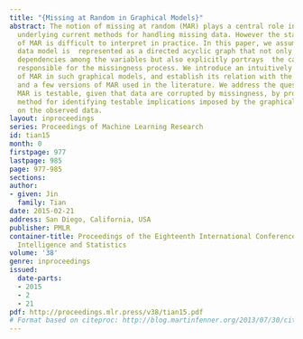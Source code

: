 ```yaml
---
title: "{Missing at Random in Graphical Models}"
abstract: The notion of missing at random (MAR) plays a central role in the theory
  underlying current methods for handling missing data. However the standard definition
  of MAR is difficult to interpret in practice. In this paper, we assume the missing
  data model is  represented as a directed acyclic graph that not only encodes the
  dependencies among the variables but also explicitly portrays  the causal mechanisms
  responsible for the missingness process. We introduce an intuitively appealing notion
  of MAR in such graphical models, and establish its relation with the standard MAR
  and a few versions of MAR used in the literature. We address the question of whether
  MAR is testable, given that data are corrupted by missingness, by proposing a general
  method for identifying testable implications imposed by the graphical structure
  on the observed data.
layout: inproceedings
series: Proceedings of Machine Learning Research
id: tian15
month: 0
firstpage: 977
lastpage: 985
page: 977-985
sections: 
author:
- given: Jin
  family: Tian
date: 2015-02-21
address: San Diego, California, USA
publisher: PMLR
container-title: Proceedings of the Eighteenth International Conference on Artificial
  Intelligence and Statistics
volume: '38'
genre: inproceedings
issued:
  date-parts:
  - 2015
  - 2
  - 21
pdf: http://proceedings.mlr.press/v38/tian15.pdf
# Format based on citeproc: http://blog.martinfenner.org/2013/07/30/citeproc-yaml-for-bibliographies/
---
```

